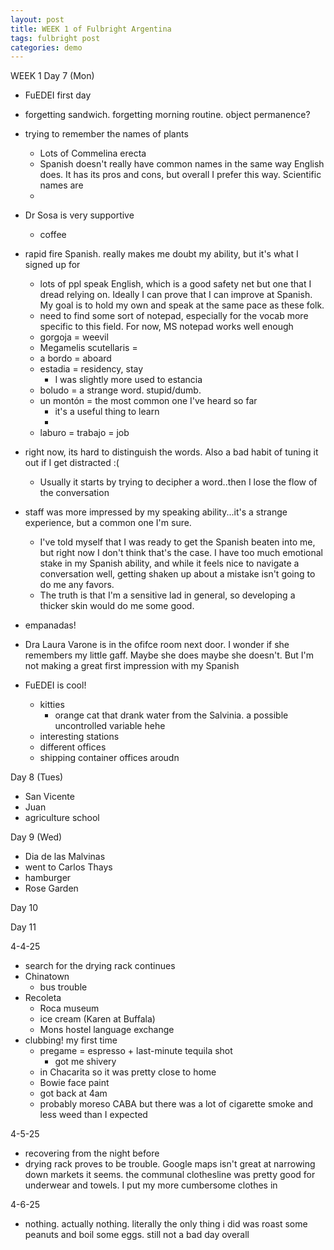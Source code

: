 ```yaml
---
layout: post
title: WEEK 1 of Fulbright Argentina
tags: fulbright post
categories: demo
---
```


WEEK 1
Day 7 (Mon)
- FuEDEI first day
- forgetting sandwich. forgetting morning routine. object permanence?
- trying to remember the names of plants
	- Lots of Commelina erecta 
	- Spanish doesn't really have common names in the same way English does. It has its pros and cons, but overall I prefer this way. Scientific names are 
	-
- Dr Sosa is very supportive
	- coffee
- rapid fire Spanish. really makes me doubt my ability, but it's what I signed up for
	- lots of ppl speak English, which is a good safety net but one that I dread relying on. Ideally I can prove that I can improve at Spanish. My goal is to hold my own and speak at the same pace as these folk. 
	- need to find some sort of notepad, especially for the vocab more specific to this field. For now, MS notepad works well enough
	- gorgoja = weevil
	- Megamelis scutellaris = 
	- a bordo = aboard
	- estadia = residency, stay 
		- I was slightly more used to estancia
	- boludo = a strange word. stupid/dumb. 
	- un montón = the most common one I've heard so far
		- it's a useful thing to learn
		- 
	- laburo = trabajo = job
- right now, its hard to distinguish the words. Also a bad habit of tuning it out if I get distracted :(
	- Usually it starts by trying to decipher a word..then I lose the flow of the conversation

- staff was more impressed by my speaking ability...it's a strange experience, but a common one I'm sure. 
	- I've told myself that I was ready to get the Spanish beaten into me, but right now I don't think that's the case. I have too much emotional stake in my Spanish ability, and while it feels nice to navigate a conversation well, getting shaken up about a mistake isn't going to do me any favors. 
	- The truth is that I'm a sensitive lad in general, so developing a thicker skin would do me some good. 

- empanadas!


- Dra Laura Varone is in the ofifce room next door. I wonder if she remembers my little gaff. Maybe she does maybe she doesn't. But I'm not making a great first impression with my Spanish

- FuEDEI is cool!
	- kitties
		- orange cat that drank water from the Salvinia. a possible uncontrolled variable hehe
	- interesting stations
	- different offices
	- shipping container offices aroudn

Day 8 (Tues)
- San Vicente
- Juan
- agriculture school

Day 9 (Wed)
- Dia de las Malvinas
- went to Carlos Thays
- hamburger
- Rose Garden

Day 10

Day 11

4-4-25
- search for the drying rack continues
- Chinatown
	- bus trouble
- Recoleta 
	- Roca museum
	- ice cream (Karen at Buffala)
	- Mons hostel language exchange
- clubbing! my first time
	- pregame = espresso + last-minute tequila shot
		- got me shivery
	- in Chacarita so it was pretty close to home
	- Bowie face paint
	- got back at 4am
	- probably moreso CABA but there was a lot of cigarette smoke and less weed than I expected

4-5-25
- recovering from the night before
- drying rack proves to be trouble. Google maps isn't great at narrowing down markets it seems. the communal clothesline was pretty good for underwear and towels. I put my more cumbersome clothes in 

4-6-25
- nothing. actually nothing. literally the only thing i did was roast some peanuts and boil some eggs. still not a bad day overall



